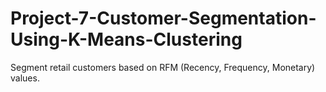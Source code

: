 # Project-7-Customer-Segmentation-Using-K-Means-Clustering
Segment retail customers based on RFM (Recency, Frequency, Monetary) values.
